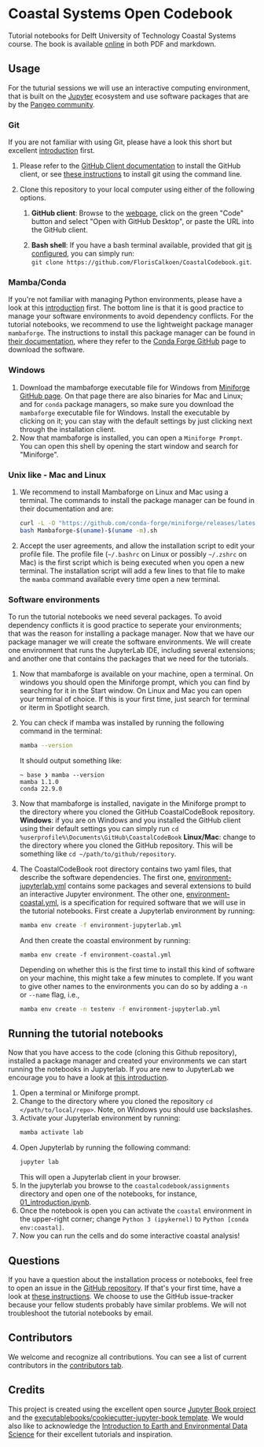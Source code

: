 # Coastal Systems Open Codebook

Tutorial notebooks for Delft University of Technology Coastal Systems course. The book is
available [online](https://floriscalkoen.github.io/CoastalCodebook/intro.html) in both
PDF and markdown. 

## Usage

For the tuturial sessions we will use an interactive computing environment, that is built
on the [Jupyter]() ecosystem and use software packages that are by the [Pangeo
community](https://pangeo.io/quickstart.html). 

### Git

If you are not familiar with using Git, please have a look this short but excellent
[introduction](https://earth-env-data-science.github.io/lectures/environment/intro_to_git.html)
first. 

1. Please refer to the [GitHub Client documentation](https://desktop.github.com/) to
   install the GitHub client, or see [these
   instructions](https://github.com/git-guides/install-git) to install git using the
   command line.
2. Clone this repository to your local
   computer using either of the following options. 
   
   1. **GitHub client**: Browse to the
   [webpage](https://github.com/FlorisCalkoen/CoastalCodebook), click on the green "Code"
   button and select "Open with GitHub Desktop", or paste the URL into the GitHub client.

   2. **Bash shell**: If you have a bash terminal available, provided that git [is
     configured](https://docs.github.com/en/get-started/getting-started-with-git), you
   can simply run: ` git clone https://github.com/FlorisCalkoen/CoastalCodebook.git`. 
### Mamba/Conda

If you're not familiar with managing Python environments, please have a look at this
[introduction](https://earth-env-data-science.github.io/lectures/environment/python_environments.html?highlight=conda)
first. The bottom line is that it is good practice to manage your software environments
to avoid dependency conflicts. For the tutorial notebooks,  we recommend to use the
lightweight package manager `mambaforge`. The instructions to install this package
manager can be found in [their
documentation](https://mamba.readthedocs.io/en/latest/installation.html), where they
refer to the [Conda Forge GitHub](https://github.com/conda-forge/miniforge#mambaforge)
page to download the software. 

### Windows

1. Download the mambaforge executable file for Windows from [Miniforge GitHub
page](https://github.com/conda-forge/miniforge#mambaforge). On that page there are also
binaries for Mac and Linux; and for `conda` package managers, so make sure you download
the `mambaforge` executable file for Windows. Install the executable by clicking on it;
you can stay with the default settings by just clicking next through the installation
client. 
2. Now that mambaforge is installed, you can open a `Miniforge Prompt`. You can open this
   shell by opening the start window and search for "Miniforge". 
### Unix like - Mac and Linux
1. We recommend to install Mambaforge on Linux and Mac using a terminal. The commands to
   install the package manager can be found in their documentation and are: 
   ```bash
   curl -L -O "https://github.com/conda-forge/miniforge/releases/latest/download/Mambaforge-$(uname)-$(uname -m).sh"
   bash Mambaforge-$(uname)-$(uname -m).sh

   ```
2. Accept the user agreements, and allow the installation script to edit your profile
   file. The profile file (`~/.bashrc` on Linux or possibly `~/.zshrc` on Mac) is the
   first script which is being executed when you open a new terminal. The installation
   script will add a few lines to that file to make the `mamba` command available every
   time open a new terminal. 

### Software environments 
To run the tutorial notebooks we need several packages. To avoid dependency conflicts it
is good practice to seperate your environments; that was the reason for installing a
package manager. Now that we have our package manager we will create the software
environments. We will create one environment that runs the JupyterLab IDE, including
several extensions; and another one that contains the packages that we need for the
tutorials. 

1. Now that mambaforge is available on your machine, open a terminal. On windows you
   should open the Miniforge prompt, which you can find by searching for it in the Start
   window. On Linux and Mac you can open your terminal of choice. If this is your first
   time, just search for terminal or iterm in Spotlight search.  
2. You can check if mamba was installed by running the following command in the terminal: 
   ```bash 
   mamba --version
   ```` 
   It should output something like: 

   ```console
   ~ base ❯ mamba --version
   mamba 1.1.0
   conda 22.9.0
   ```
3. Now that mambaforge is installed, navigate in the Miniforge prompt to the directory
   where you cloned the GitHub CoastalCodeBook repository. **Windows**: if you are on
   Windows and you installed the GitHub client using their default settings you can
   simply run `cd %userprofile%\Documents\GitHub\CoastalCodeBook` **Linux/Mac**: change
   to the directory where you cloned the GitHub repository. This will be something like
   `cd ~/path/to/github/repository`. 
4. The CoastalCodeBook root directory contains two yaml files, that describe the software
   dependencies. The first one, [environment-jupyterlab.yml](environment-coastal.yml)
   contains some packages and several extensions to build an interactive Jupyter
   environment. The other one, [environment-coastal.yml](environment-coastal.yml), is a
   specification for required software that we will use in the tutorial notebooks. First
   create a Jupyterlab environment by running: 
   
   ```bash
   mamba env create -f environment-jupyterlab.yml
   ```

   And then create the coastal environment by running: 
   ``` 
   mamba env create -f environment-coastal.yml
   ``` 
   Depending on whether this is the first time to install this kind of software on your
   machine, this might take a few minutes to complete. If you want to give other names to
   the environments you can do so by adding a `-n` or `--name` flag, i.e., 
   ```bash
   mamba env create -n testenv -f environment-jupyterlab.yml
   ``` 

## Running the tutorial notebooks 
Now that you have access to the code (cloning this Github repository), installed a
package manager and created your environments we can start running the notebooks in
Jupyterlab. If you are new to JupyterLab we encourage you to have a look at [this
introduction](https://earth-env-data-science.github.io/lectures/environment/intro_to_jupyterlab.html). 

1. Open a terminal or Miniforge prompt. 
2. Change to the directory where you cloned the repository `cd </path/to/local/repo>`.
   Note, on Windows you should use backslashes. 
3. Activate your Jupyterlab environment by running: 
   ```bash
   mamba activate lab
   ```
4. Open Jupyterlab by running the following command: 
   ```bash
   jupyter lab 
   ```
   This will open a Jupyterlab client in your browser. 
5. In the jupyterlab you browse to the `coastalcodebook/assignments` directory and open
      one of the notebooks, for instance,
      [01_introduction.ipynb](coastalcodebook/assignments/01_introduction.ipynb).
6. Once the notebook is open you can activate the `coastal` environment in the
      upper-right corner; change `Python 3 (ipykernel)` to `Python [conda env:coastal]`.  
7. Now you can run the cells and do some interactive coastal analysis!



<!-- ### Building the book

If you'd like to develop and/or build the CoastalCodeBook book, you should:

1. Clone this repository
2. Run `pip install -r requirements.txt` (it is recommended you do this within a virtual environment)
3. (Optional) Edit the books source files located in the `coastalcodebook/` directory
4. Run `jupyter-book clean coastalcodebook/` to remove any existing builds
5. Run `jupyter-book build coastalcodebook/`

A fully-rendered HTML version of the book will be built in `coastalcodebook/_build/html/`.

### Hosting the book

Please see the [Jupyter Book documentation](https://jupyterbook.org/publish/web.html) to discover options for deploying a book online using services such as GitHub, GitLab, or Netlify.

For GitHub and GitLab deployment specifically, the [cookiecutter-jupyter-book](https://github.com/executablebooks/cookiecutter-jupyter-book) includes templates for, and information about, optional continuous integration (CI) workflow files to help easily and automatically deploy books online with GitHub or GitLab. For example, if you chose `github` for the `include_ci` cookiecutter option, your book template was created with a GitHub actions workflow file that, once pushed to GitHub, automatically renders and pushes your book to the `gh-pages` branch of your repo and hosts it on GitHub Pages when a push or pull request is made to the main branch. -->

## Questions

If you have a question about the installation process or notebooks, feel free to open an
issue in the [GitHub repository](https://github.com/FlorisCalkoen/CoastalCodebook). If
that's your first time, have a look at [these
instructions](https://docs.github.com/en/issues/tracking-your-work-with-issues/creating-an-issue).
We choose to use the GitHub issue-tracker because your fellow students probably have
similar problems. We will not troubleshoot the tutorial notebooks by email. 


## Contributors

We welcome and recognize all contributions. You can see a list of current contributors in
the [contributors
tab](https://github.com/floriscalkoen/coastalcodebook/graphs/contributors).

## Credits

This project is created using the excellent open source [Jupyter Book
project](https://jupyterbook.org/) and the [executablebooks/cookiecutter-jupyter-book
template](https://github.com/executablebooks/cookiecutter-jupyter-book). We would also
like to acknowledge the [Introduction to Earth and Environmental Data
Science](https://earth-env-data-science.github.io/intro.html) for their excellent
tutorials and inspiration. 
